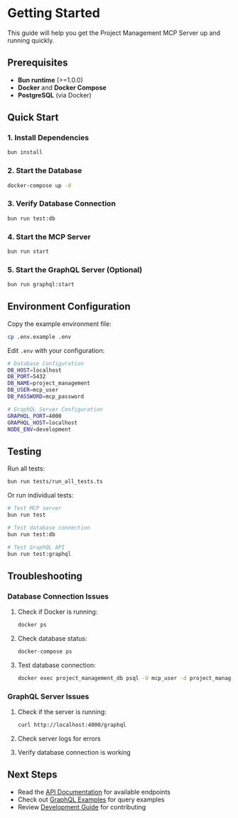 # Getting Started

This guide will help you get the Project Management MCP Server up and running quickly.

## Prerequisites

- **Bun runtime** (>=1.0.0)
- **Docker** and **Docker Compose**
- **PostgreSQL** (via Docker)

## Quick Start

### 1. Install Dependencies

```bash
bun install
```

### 2. Start the Database

```bash
docker-compose up -d
```

### 3. Verify Database Connection

```bash
bun run test:db
```

### 4. Start the MCP Server

```bash
bun run start
```

### 5. Start the GraphQL Server (Optional)

```bash
bun run graphql:start
```

## Environment Configuration

Copy the example environment file:

```bash
cp .env.example .env
```

Edit `.env` with your configuration:

```bash
# Database Configuration
DB_HOST=localhost
DB_PORT=5432
DB_NAME=project_management
DB_USER=mcp_user
DB_PASSWORD=mcp_password

# GraphQL Server Configuration
GRAPHQL_PORT=4000
GRAPHQL_HOST=localhost
NODE_ENV=development
```

## Testing

Run all tests:

```bash
bun run tests/run_all_tests.ts
```

Or run individual tests:

```bash
# Test MCP server
bun run test

# Test database connection
bun run test:db

# Test GraphQL API
bun run test:graphql
```

## Troubleshooting

### Database Connection Issues

1. Check if Docker is running:
   ```bash
   docker ps
   ```

2. Check database status:
   ```bash
   docker-compose ps
   ```

3. Test database connection:
   ```bash
   docker exec project_management_db psql -U mcp_user -d project_management -c "SELECT version();"
   ```

### GraphQL Server Issues

1. Check if the server is running:
   ```bash
   curl http://localhost:4000/graphql
   ```

2. Check server logs for errors

3. Verify database connection is working

## Next Steps

- Read the [API Documentation](API.md) for available endpoints
- Check out [GraphQL Examples](../examples/graphql_examples.md) for query examples
- Review [Development Guide](DEVELOPMENT.md) for contributing